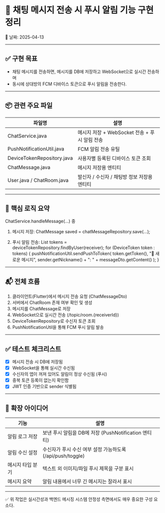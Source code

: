 # 💬 채팅 메시지 전송 시 푸시 알림 기능 구현 정리

📅 날짜: 2025-04-13

---

## ✅ 구현 목표
- 채팅 메시지를 전송하면, 메시지를 DB에 저장하고 WebSocket으로 실시간 전송하며
- 동시에 상대방의 FCM 디바이스 토큰으로 푸시 알림을 전송한다.

---

## 📦 관련 주요 파일

| 파일명 | 설명 |
|--------|------|
| ChatService.java | 메시지 저장 + WebSocket 전송 + 푸시 알림 전송 |
| PushNotificationUtil.java | FCM 알림 전송 유틸 |
| DeviceTokenRepository.java | 사용자별 등록된 디바이스 토큰 조회 |
| ChatMessage.java | 메시지 저장용 엔티티 |
| User.java / ChatRoom.java | 발신자 / 수신자 / 채팅방 정보 저장용 엔티티 |

---

## 🔧 핵심 로직 요약

ChatService.handleMessage(...) 중

1. 메시지 저장:
ChatMessage saved = chatMessageRepository.save(...);

2. 푸시 알림 전송:
List<DeviceToken> tokens = deviceTokenRepository.findByUser(receiver);
for (DeviceToken token : tokens) {
    pushNotificationUtil.sendPushToToken(
        token.getToken(),
        "💬 새로운 메시지",
        sender.getNickname() + ": " + messageDto.getContent()
    );
}

---

## 📬 전체 흐름

1. 클라이언트(Flutter)에서 메시지 전송 요청 (ChatMessageDto)
2. 서버에서 ChatRoom 존재 여부 확인 및 생성
3. 메시지를 ChatMessage로 저장
4. WebSocket으로 실시간 전송 (/topic/room.{receiverId})
5. DeviceTokenRepository로 수신자 토큰 조회
6. PushNotificationUtil을 통해 FCM 푸시 알림 발송

---

## ✅ 테스트 체크리스트

- [x] 메시지 전송 시 DB에 저장됨
- [x] WebSocket을 통해 실시간 수신됨
- [x] 수신자의 앱이 꺼져 있어도 알림이 정상 수신됨 (푸시)
- [x] 중복 토큰 등록이 없는지 확인함
- [x] JWT 인증 기반으로 sender 식별됨

---

## 📁 확장 아이디어

| 기능 | 설명 |
|------|------|
| 알림 로그 저장 | 보낸 푸시 알림을 DB에 저장 (PushNotification 엔티티) |
| 알림 수신 설정 | 수신자가 푸시 수신 여부 설정 가능하도록 (/api/push/toggle) |
| 메시지 타입 분기 | 텍스트 외 이미지/파일 푸시 제목을 구분 표시 |
| 메시지 요약 | 알림 내용에서 너무 긴 메시지는 잘라서 표시 |

---

✅ 위 작업은 실시간성과 백엔드 메시징 시스템 안정성 측면에서도 매우 중요한 구성 요소다.
